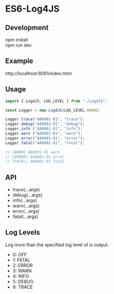 ES6-Log4JS
============

## Development
npm install  
npm run dev  

## Example
http://localhost:8081/index.html

## Usage
```javascript
import { Log4JS, LOG_LEVEL } from "./Log4JS";

const Logger = new Log4JS(LOG_LEVEL.WARN);

Logger.trace("AA0001-01", "trace");
Logger.debug("AA0001-01", "debug");
Logger.info ("AA0001-01", "info");
Logger.warn ("AA0001-01", "warn");
Logger.error("AA0001-01", "error");
Logger.fatal("AA0001-01", "fatal");

// [WARN] AA0001-01 warn
// [ERROR] AA0001-01 error
// [FATAL] AA0001-01 fatal
```

## API
* trace(...args)  
* debug(...args)  
* info(...args)  
* warn(...args)  
* error(...args)  
* fatal(...args)  

## Log Levels
Log more than the specified log level of is output.  

* 0: OFF  
* 1: FATAL  
* 2: ERROR  
* 3: WARN  
* 4: INFO  
* 5: DEBUG  
* 6: TRACE  
